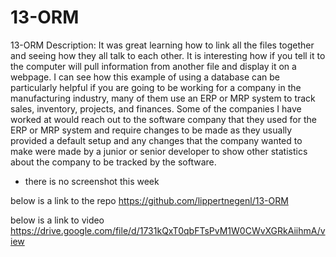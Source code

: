 # 13-ORM
13-ORM
Description:
It was great learning how to link all the files together and seeing how they all talk to each other.  It is interesting how if you tell it to the computer will pull information from another file and display it on a webpage.  I can see how this example of using a database can be particularly helpful if you are going to be working for a company in the manufacturing industry, many of them use an ERP or MRP system to track sales, inventory, projects, and finances.  Some of the companies I have worked at would reach out to the software company that they used for the ERP or MRP system and require changes to be made as they usually provided a default setup and any changes that the company wanted to make were made by a junior or senior developer to show other statistics about the company to be tracked by the software.

- there is no screenshot this week

below is a link to the repo
https://github.com/lippertnegenl/13-ORM

below is a link to video
https://drive.google.com/file/d/1731kQxT0qbFTsPvM1W0CWvXGRkAiihmA/view
